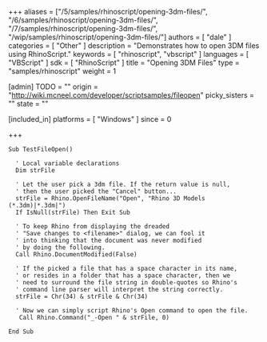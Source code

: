 +++
aliases = ["/5/samples/rhinoscript/opening-3dm-files/", "/6/samples/rhinoscript/opening-3dm-files/", "/7/samples/rhinoscript/opening-3dm-files/", "/wip/samples/rhinoscript/opening-3dm-files/"]
authors = [ "dale" ]
categories = [ "Other" ]
description = "Demonstrates how to open 3DM files using RhinoScript."
keywords = [ "rhinoscript", "vbscript" ]
languages = [ "VBScript" ]
sdk = [ "RhinoScript" ]
title = "Opening 3DM Files"
type = "samples/rhinoscript"
weight = 1

[admin]
TODO = ""
origin = "http://wiki.mcneel.com/developer/scriptsamples/fileopen"
picky_sisters = ""
state = ""

[included_in]
platforms = [ "Windows" ]
since = 0

+++

```vbnet
Sub TestFileOpen()

  ' Local variable declarations
  Dim strFile

  ' Let the user pick a 3dm file. If the return value is null,
  ' then the user picked the "Cancel" button...
  strFile = Rhino.OpenFileName("Open", "Rhino 3D Models (*.3dm)|*.3dm|")
  If IsNull(strFile) Then Exit Sub

  ' To keep Rhino from displaying the dreaded
  ' "Save changes to <filename>" dialog, we can fool it
  ' into thinking that the document was never modified
  ' by doing the following.
  Call Rhino.DocumentModified(False)

  ' If the picked a file that has a space character in its name,
  ' or resides in a folder that has a space character, then we
  ' need to surround the file string in double-quotes so Rhino's
  ' command line parser will interpret the string correctly.
  strFile = Chr(34) & strFile & Chr(34)

  ' Now we can simply script Rhino's Open command to open the file.
   Call Rhino.Command("_-Open " & strFile, 0)

End Sub
```
